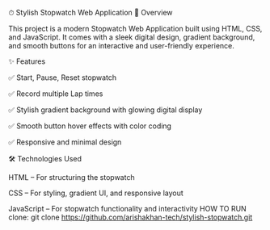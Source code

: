 ⏱ Stylish Stopwatch Web Application
📌 Overview

This project is a modern Stopwatch Web Application built using HTML, CSS, and JavaScript.
It comes with a sleek digital design, gradient background, and smooth buttons for an interactive and user-friendly experience.

✨ Features

✅ Start, Pause, Reset stopwatch

✅ Record multiple Lap times

✅ Stylish gradient background with glowing digital display

✅ Smooth button hover effects with color coding

✅ Responsive and minimal design

🛠 Technologies Used

HTML – For structuring the stopwatch

CSS – For styling, gradient UI, and responsive layout

JavaScript – For stopwatch functionality and interactivity
HOW TO RUN
clone: git clone https://github.com/arishakhan-tech/stylish-stopwatch.git
